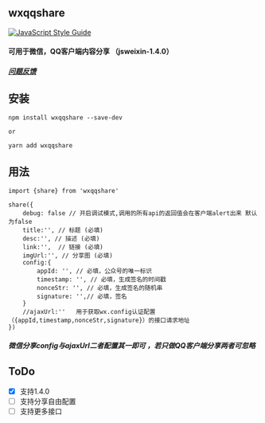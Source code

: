## wxqqshare


[![JavaScript Style Guide](https://img.shields.io/badge/code_style-standard-brightgreen.svg)](https://standardjs.com)

#### 可用于微信，QQ客户端内容分享 （jsweixin-1.4.0）
##### [问题反馈](https://github.com/Halokitiboy/wxqqshare/issues)

## 安装
```
npm install wxqqshare --save-dev

or

yarn add wxqqshare

```
## 用法
```
import {share} from 'wxqqshare'

share({
    debug: false // 开启调试模式,调用的所有api的返回值会在客户端alert出来 默认为false
    title:'', // 标题 (必填)
    desc:'', // 描述 (必填)
    link:'',  // 链接 (必填)
    imgUrl:'', // 分享图 (必填)
    config:{
        appId: '', // 必填，公众号的唯一标识
        timestamp: '', // 必填，生成签名的时间戳
        nonceStr: '', // 必填，生成签名的随机串
        signature: '',// 必填，签名
    }
    //ajaxUrl:''   用于获取wx.config认证配置（{appId,timestamp,nonceStr,signature}）的接口请求地址 
})
```
##### 微信分享config与ajaxUrl二者配置其一即可 ，若只做QQ客户端分享两者可忽略

## ToDo
- [x] 支持1.4.0
- [ ] 支持分享自由配置
- [ ] 支持更多接口

